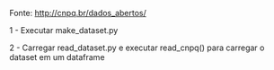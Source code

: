 Fonte: http://cnpq.br/dados_abertos/

1 - Executar make_dataset.py

2 - Carregar read_dataset.py e executar read_cnpq() para carregar o dataset em um dataframe
